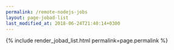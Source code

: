 ```yaml
---
permalink: /remote-nodejs-jobs
layout: page-jobad-list
last_modified_at: 2018-06-24T21:40:14+0300
---
```

{% include render_jobad_list.html permalink=page.permalink %}
